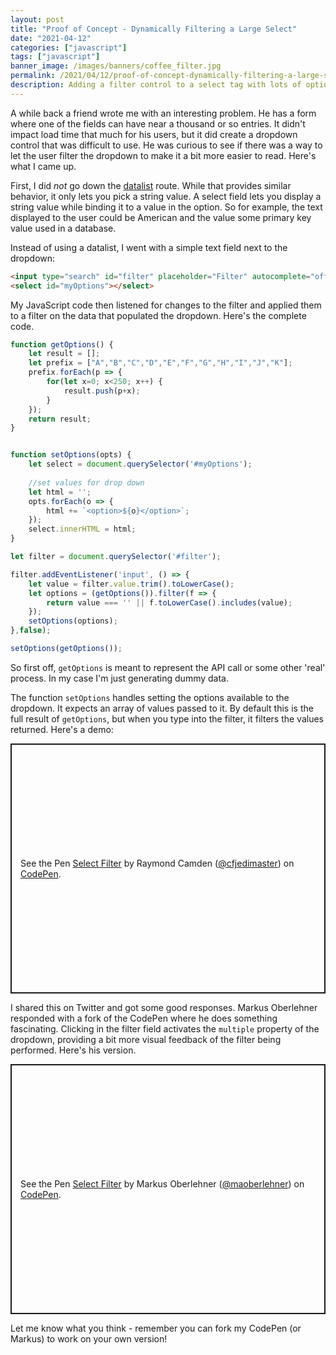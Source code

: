 ```yaml
---
layout: post
title: "Proof of Concept - Dynamically Filtering a Large Select"
date: "2021-04-12"
categories: ["javascript"]
tags: ["javascript"]
banner_image: /images/banners/coffee_filter.jpg
permalink: /2021/04/12/proof-of-concept-dynamically-filtering-a-large-select.html
description: Adding a filter control to a select tag with lots of options
---
```


A while back a friend wrote me with an interesting problem. He has a form where one of the fields can have near a thousand or so entries. It didn't impact load time that much for his users, but it did create a dropdown control that was difficult to use. He was curious to see if there was a way to let the user filter the dropdown to make it a bit more easier to read. Here's what I came up.

First, I did *not* go down the [datalist](https://developer.mozilla.org/en-US/docs/Web/HTML/Element/datalist) route. While that provides similar behavior, it only lets you pick a string value. A select field lets you display a string value while binding it to a value in the option. So for example, the text displayed to the user could be American and the value some primary key value used in a database. 

Instead of using a datalist, I went with a simple text field next to the dropdown: 

```html
<input type="search" id="filter" placeholder="Filter" autocomplete="off">
<select id="myOptions"></select>
```

My JavaScript code then listened for changes to the filter and applied them to a filter on the data that populated the dropdown. Here's the complete code. 

```js
function getOptions() {
	let result = [];
	let prefix = ["A","B","C","D","E","F","G","H","I","J","K"];
	prefix.forEach(p => {
		for(let x=0; x<250; x++) {
			result.push(p+x);
		}
	});
	return result;
}


function setOptions(opts) {
	let select = document.querySelector('#myOptions');
	
	//set values for drop down
	let html = '';
	opts.forEach(o => {
		html += `<option>${o}</option>`;
	});
	select.innerHTML = html;
}

let filter = document.querySelector('#filter');

filter.addEventListener('input', () => {
	let value = filter.value.trim().toLowerCase();
	let options = (getOptions()).filter(f => {
		return value === '' || f.toLowerCase().includes(value);
	});
	setOptions(options);
},false);

setOptions(getOptions());
```

So first off, `getOptions` is meant to represent the API call or some other 'real' process. In my case I'm just generating dummy data. 

The function `setOptions` handles setting the options available to the dropdown. It expects an array of values passed to it. By default this is the full result of `getOptions`, but when you type into the filter, it filters the values returned. Here's a demo:

<p class="codepen" data-height="400" data-theme-id="dark" data-default-tab="js,result" data-user="cfjedimaster" data-slug-hash="MWJrZVL" style="height: 400px; box-sizing: border-box; display: flex; align-items: center; justify-content: center; border: 2px solid; margin: 1em 0; padding: 1em;" data-pen-title="Select Filter">
  <span>See the Pen <a href="https://codepen.io/cfjedimaster/pen/MWJrZVL">
  Select Filter</a> by Raymond Camden (<a href="https://codepen.io/cfjedimaster">@cfjedimaster</a>)
  on <a href="https://codepen.io">CodePen</a>.</span>
</p>
<script async src="https://cpwebassets.codepen.io/assets/embed/ei.js"></script>

I shared this on Twitter and got some good responses. Markus Oberlehner responded with a fork of the CodePen where he does something fascinating. Clicking in the filter field activates the `multiple` property of the dropdown, providing a bit more visual feedback of the filter being performed. Here's his version.

<p class="codepen" data-height="400" data-theme-id="dark" data-default-tab="js,result" data-user="maoberlehner" data-slug-hash="VwPQZgx" style="height: 400px; box-sizing: border-box; display: flex; align-items: center; justify-content: center; border: 2px solid; margin: 1em 0; padding: 1em;" data-pen-title="Select Filter">
  <span>See the Pen <a href="https://codepen.io/maoberlehner/pen/VwPQZgx">
  Select Filter</a> by Markus Oberlehner (<a href="https://codepen.io/maoberlehner">@maoberlehner</a>)
  on <a href="https://codepen.io">CodePen</a>.</span>
</p>
<script async src="https://cpwebassets.codepen.io/assets/embed/ei.js"></script>

Let me know what you think - remember you can fork my CodePen (or Markus) to work on your own version!
